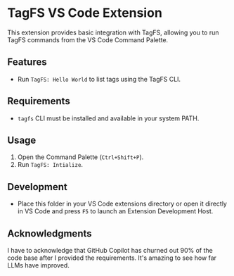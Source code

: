 # TagFS VS Code Extension

This extension provides basic integration with TagFS, allowing you to run TagFS commands from the VS Code Command Palette.

## Features

- Run `TagFS: Hello World` to list tags using the TagFS CLI.

## Requirements

- `tagfs` CLI must be installed and available in your system PATH.

## Usage

1. Open the Command Palette (`Ctrl+Shift+P`).
2. Run `TagFS: Intialize`.

## Development

- Place this folder in your VS Code extensions directory or open it directly in VS Code and press `F5` to launch an Extension Development Host.

## Acknowledgments
I have to acknowledge that GitHub Copilot has churned out 90% of the code base after I provided the requirements. It's amazing to see how far LLMs have improved.
